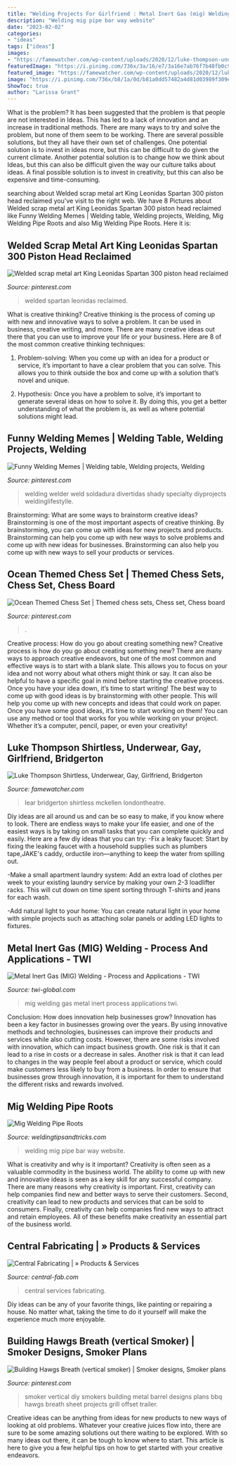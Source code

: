 ```yaml
---
title: "Welding Projects For Girlfriend : Metal Inert Gas (mig) Welding"
description: "Welding mig pipe bar way website"
date: "2023-02-02"
categories:
- "ideas"
tags: ["ideas"]
images:
- "https://famewatcher.com/wp-content/uploads/2020/12/luke-thompson-underwear-body-edgar-in-king-lear.jpg"
featuredImage: "https://i.pinimg.com/736x/3a/16/e7/3a16e7ab76f7b48fb0c98f24e2770fba--chess-sets-auction.jpg"
featured_image: "https://famewatcher.com/wp-content/uploads/2020/12/luke-thompson-underwear-body-edgar-in-king-lear.jpg"
image: "https://i.pinimg.com/736x/b8/1a/0d/b81a0dd57482a4d81d03989f309eebb8--spartan--scrap-metal-art.jpg"
ShowToc: true
author: "Larissa Grant"
---
```



What is the problem?
It has been suggested that the problem is that people are not interested in Ideas. This has led to a lack of innovation and an increase in traditional methods. There are many ways to try and solve the problem, but none of them seem to be working. There are several possible solutions, but they all have their own set of challenges. One potential solution is to invest in ideas more, but this can be difficult to do given the current climate. Another potential solution is to change how we think about Ideas, but this can also be difficult given the way our culture talks about ideas. A final possible solution is to invest in creativity, but this can also be expensive and time-consuming.

	

		
searching about Welded scrap metal art King Leonidas Spartan 300 piston head reclaimed you've visit to the right web. We have 8 Pictures about Welded scrap metal art King Leonidas Spartan 300 piston head reclaimed like Funny Welding Memes | Welding table, Welding projects, Welding, Mig Welding Pipe Roots and also Mig Welding Pipe Roots. Here it is:
		
    
## Welded Scrap Metal Art King Leonidas Spartan 300 Piston Head Reclaimed

<img loading=lazy src="https://i.pinimg.com/736x/b8/1a/0d/b81a0dd57482a4d81d03989f309eebb8--spartan--scrap-metal-art.jpg" onerror="this.onerror=null;this.src='https://tse2.mm.bing.net/th?id=OIP.W9yljAbK8d6-GhPPJu3EgQHaND&amp;pid=15.1';" alt="Welded scrap metal art King Leonidas Spartan 300 piston head reclaimed">

_Source: pinterest.com_

>welded spartan leonidas reclaimed. 

	

What is creative thinking?
Creative thinking is the process of coming up with new and innovative ways to solve a problem. It can be used in business, creative writing, and more. There are many creative ideas out there that you can use to improve your life or your business. Here are 8 of the most common creative thinking techniques:
1. Problem-solving: When you come up with an idea for a product or service, it’s important to have a clear problem that you can solve. This allows you to think outside the box and come up with a solution that’s novel and unique.

2. Hypothesis: Once you have a problem to solve, it’s important to generate several ideas on how to solve it. By doing this, you get a better understanding of what the problem is, as well as where potential solutions might lead.

    
## Funny Welding Memes | Welding Table, Welding Projects, Welding

<img loading=lazy src="https://i.pinimg.com/736x/e1/9d/7b/e19d7bd020351ebced718d70a5f89bfd.jpg" onerror="this.onerror=null;this.src='https://tse3.mm.bing.net/th?id=OIP.CM4kCeeNdbFKGhAPa7oWIwHaHa&amp;pid=15.1';" alt="Funny Welding Memes | Welding table, Welding projects, Welding">

_Source: pinterest.com_

>welding welder weld soldadura divertidas shady specialty diyprojects weldinglifestylle. 

	

Brainstorming: What are some ways to brainstorm creative ideas?
Brainstorming is one of the most important aspects of creative thinking. By brainstorming, you can come up with ideas for new projects and products. Brainstorming can help you come up with new ways to solve problems and come up with new ideas for businesses. Brainstorming can also help you come up with new ways to sell your products or services.

    
## Ocean Themed Chess Set | Themed Chess Sets, Chess Set, Chess Board

<img loading=lazy src="https://i.pinimg.com/736x/3a/16/e7/3a16e7ab76f7b48fb0c98f24e2770fba--chess-sets-auction.jpg" onerror="this.onerror=null;this.src='https://tse1.mm.bing.net/th?id=OIP.EDIc5KlOunfBZVkE8-ZwQAHaFj&amp;pid=15.1';" alt="Ocean Themed Chess Set | Themed chess sets, Chess set, Chess board">

_Source: pinterest.com_

>. 

	

Creative process: How do you go about creating something new?
Creative process is how do you go about creating something new? There are many ways to approach creative endeavors, but one of the most common and effective ways is to start with a blank slate. This allows you to focus on your idea and not worry about what others might think or say. It can also be helpful to have a specific goal in mind before starting the creative process. Once you have your idea down, it’s time to start writing! The best way to come up with good ideas is by brainstorming with other people. This will help you come up with new concepts and ideas that could work on paper. Once you have some good ideas, it’s time to start working on them! You can use any method or tool that works for you while working on your project. Whether it’s a computer, pencil, paper, or even your creativity!

    
## Luke Thompson Shirtless, Underwear, Gay, Girlfriend, Bridgerton

<img loading=lazy src="https://famewatcher.com/wp-content/uploads/2020/12/luke-thompson-underwear-body-edgar-in-king-lear.jpg" onerror="this.onerror=null;this.src='https://tse3.mm.bing.net/th?id=OIP.WSfWvVd3QaOlYlr2Y8aMVwAAAA&amp;pid=15.1';" alt="Luke Thompson Shirtless, Underwear, Gay, Girlfriend, Bridgerton">

_Source: famewatcher.com_

>lear bridgerton shirtless mckellen londontheatre. 

	

Diy ideas are all around us and can be so easy to make, if you know where to look.
There are endless ways to make your life easier, and one of the easiest ways is by taking on small tasks that you can complete quickly and easily. Here are a few diy ideas that you can try:
-Fix a leaky faucet: Start by fixing the leaking faucet with a household supplies such as plumbers tape,JAKE's caddy, orductile iron—anything to keep the water from spilling out.

-Make a small apartment laundry system: Add an extra load of clothes per week to your existing laundry service by making your own 2-3 loadlifter racks. This will cut down on time spent sorting through T-shirts and jeans for each wash.

-Add natural light to your home: You can create natural light in your home with simple projects such as attaching solar panels or adding LED lights to fixtures.

    
## Metal Inert Gas (MIG) Welding - Process And Applications - TWI

<img loading=lazy src="https://www.twi-global.com/image-library/hero/mig-d007701-02.jpg" onerror="this.onerror=null;this.src='https://tse1.mm.bing.net/th?id=OIP.gedTnX7r6oRHFPvE9zgOFAHaEs&amp;pid=15.1';" alt="Metal Inert Gas (MIG) Welding - Process and Applications - TWI">

_Source: twi-global.com_

>mig welding gas metal inert process applications twi. 

	

Conclusion: How does innovation help businesses grow?
Innovation has been a key factor in businesses growing over the years. By using innovative methods and technologies, businesses can improve their products and services while also cutting costs. However, there are some risks involved with innovation, which can impact business growth. One risk is that it can lead to a rise in costs or a decrease in sales. Another risk is that it can lead to changes in the way people feel about a product or service, which could make customers less likely to buy from a business. In order to ensure that businesses grow through innovation, it is important for them to understand the different risks and rewards involved.

    
## Mig Welding Pipe Roots

<img loading=lazy src="http://www.weldingtipsandtricks.com/images/JD-Brewer-welding.jpg" onerror="this.onerror=null;this.src='https://tse4.mm.bing.net/th?id=OIP.hq0Br0wBFnOFOqgzNwKxPgHaEd&amp;pid=15.1';" alt="Mig Welding Pipe Roots">

_Source: weldingtipsandtricks.com_

>welding mig pipe bar way website. 

	

What is creativity and why is it important?
Creativity is often seen as a valuable commodity in the business world. The ability to come up with new and innovative ideas is seen as a key skill for any successful company. There are many reasons why creativity is important. First, creativity can help companies find new and better ways to serve their customers. Second, creativity can lead to new products and services that can be sold to consumers. Finally, creativity can help companies find new ways to attract and retain employees. All of these benefits make creativity an essential part of the business world.

    
## Central Fabricating | » Products &amp; Services

<img loading=lazy src="http://www.central-fab.com/wp-content/uploads/2012/12/999.jpg" onerror="this.onerror=null;this.src='https://tse3.mm.bing.net/th?id=OIP.H5lQI_hh1ha-AEItOAF-GAHaDP&amp;pid=15.1';" alt="Central Fabricating | » Products &amp; Services">

_Source: central-fab.com_

>central services fabricating. 

	

Diy ideas can be any of your favorite things, like painting or repairing a house. No matter what, taking the time to do it yourself will make the experience much more enjoyable.

    
## Building Hawgs Breath (vertical Smoker) | Smoker Designs, Smoker Plans

<img loading=lazy src="https://i.pinimg.com/736x/1b/4b/1b/1b4b1bb928170f411822a4d6bab15c50--metal-projects-welding-projects.jpg" onerror="this.onerror=null;this.src='https://tse1.mm.bing.net/th?id=OIP.gr9Vb84XEW9GvQhx5yjlBAHaJ3&amp;pid=15.1';" alt="Building Hawgs Breath (vertical smoker) | Smoker designs, Smoker plans">

_Source: pinterest.com_

>smoker vertical diy smokers building metal barrel designs plans bbq hawgs breath sheet projects grill offset trailer. 

	

Creative ideas can be anything from ideas for new products to new ways of looking at old problems. Whatever your creative juices flow into, there are sure to be some amazing solutions out there waiting to be explored. With so many ideas out there, it can be tough to know where to start. This article is here to give you a few helpful tips on how to get started with your creative endeavors.

